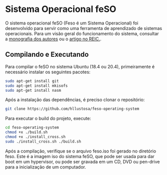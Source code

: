 
# Sistema Operacional feSO

O sistema operacional feSO (Feso é um Sistema Operacional) foi desenvolvido para servir como uma ferramenta de aprendizado de sistemas operacionais. Para um visão geral do funcionamento do sistema, consultar a [monografia dos autores](https://hllustosa.github.io/feso-operating-system/feso-mono.pdf) ou o [artigo no REIC.](http://seer.ufrgs.br/index.php/reic/article/view/79913).

## Compilando e Executando

Para compilar o feSO no sistema Ubuntu (18.4 ou 20.4), primeiramente é necessário instalar os seguintes pacotes:

```bash
sudo apt-get install git 
sudo apt-get install mkisofs 
sudo apt-get install nasm
```

Após a instalação das dependências, é preciso clonar o repositório:

```bash
git clone https://github.com/hllustosa/feso-operating-system
```

Para executar o build do projeto, execute:

```bash
cd feso-operating-system
chmod +x ./build.sh 
chmod +x ./install_cross.sh 
sudo ./install_cross.sh ./build.sh
```
Após a compilação, verifique se o arquivo feso.iso foi gerado no diretório feso. Este é a imagem iso do sistema feSO, que pode ser usada para dar boot em um hypervisor, ou pode ser gravada em um CD, DVD ou pen-drive para a inicialização de um computador.